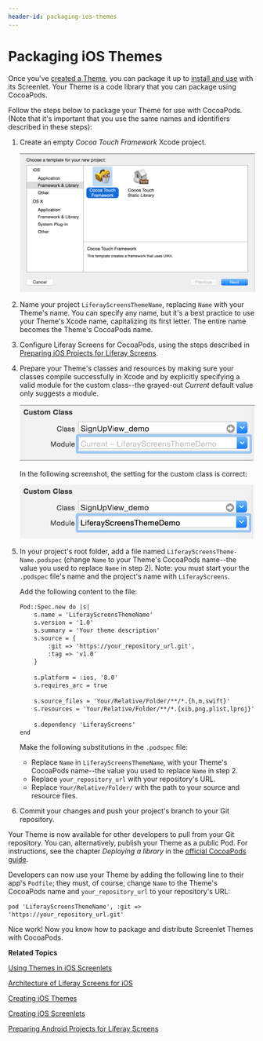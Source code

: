 ```yaml
---
header-id: packaging-ios-themes
---
```


# Packaging iOS Themes

Once you've 
[created a Theme](/docs/7-0/tutorials/-/knowledge_base/t/creating-ios-themes),
you can package it up to
[install and use](/docs/7-0/tutorials/-/knowledge_base/t/using-themes-in-ios-screenlets)
with its Screenlet. Your Theme is a code library that you can package using
CocoaPods. 

Follow the steps below to package your Theme for use with CocoaPods. (Note that
it's important that you use the same names and identifiers described in these
steps):

1.  Create an empty *Cocoa Touch Framework* Xcode project.

    ![Figure 1: Choose *Cocoa Touch Framework* when creating a project for your Theme.](../../../images/screens-ios-cocoa-touch-framework.png)

2.  Name your project `LiferayScreensThemeName`, replacing `Name` with your
    Theme's name. You can specify any name, but it's a best practice to use your
    Theme's Xcode name, capitalizing its first letter. The entire name becomes
    the Theme's CocoaPods name. 

3.  Configure Liferay Screens for CocoaPods, using the steps described in 
    [Preparing iOS Projects for Liferay Screens](/docs/7-0/tutorials/-/knowledge_base/t/preparing-ios-projects-for-liferay-screens).

4.  Prepare your Theme's classes and resources by making sure your classes
    compile successfully in Xcode and by explicitly specifying a valid module
    for the custom class--the grayed-out *Current* default value only suggests a
    module.

    ![Figure 2: This XIB file's custom class's module is NOT specified.](../../../images/screens-ios-theme-custom-module-wrong.png)

    In the following screenshot, the setting for the custom class is correct:

    ![Figure 3: The XIB file is bound to the custom class name, with the specified module.](../../../images/screens-ios-theme-custom-module-right.png)

5.  In your project's root folder, add a file named
    `LiferayScreensTheme-Name.podspec` (change `Name` to your Theme's CocoaPods
    name--the value you used to replace `Name` in step 2). Note: you must start
    your the `.podspec` file's name and the project's name with `LiferayScreens`.

    Add the following content to the file: 

        Pod::Spec.new do |s|
            s.name = 'LiferayScreensThemeName'
            s.version = '1.0'
            s.summary = 'Your theme description'
            s.source = {
                :git => 'https://your_repository_url.git',
                :tag => 'v1.0'
            }
        
            s.platform = :ios, '8.0'
            s.requires_arc = true
        
            s.source_files = 'Your/Relative/Folder/**/*.{h,m,swift}'
            s.resources = 'Your/Relative/Folder/**/*.{xib,png,plist,lproj}'
        
            s.dependency 'LiferayScreens'
        end
 
    Make the following substitutions in the `.podspec` file:

    * Replace `Name` in `LiferayScreensThemeName`, with your Theme's CocoaPods
      name--the value you used to replace `Name` in step 2. 
    * Replace `your_repository_url` with your repository's URL.
    * Replace `Your/Relative/Folder/` with the path to your source and resource
      files. 

6. Commit your changes and push your project's branch to your Git repository.

Your Theme is now available for other developers to pull from your Git
repository. You can, alternatively, publish your Theme as a public Pod. For
instructions, see the chapter *Deploying a library* in the
[official CocoaPods guide](https://guides.cocoapods.org/making/getting-setup-with-trunk.html#deploying-a-library). 

Developers can now use your Theme by adding the following line to their app's
`Podfile`; they must, of course, change `Name` to the Theme's CocoaPods name and
`your_repository_url` to your repository's URL: 

    pod 'LiferayScreensThemeName', :git => 'https://your_repository_url.git'

Nice work! Now you know how to package and distribute Screenlet Themes with
CocoaPods. 

**Related Topics**

[Using Themes in iOS Screenlets](/docs/7-0/tutorials/-/knowledge_base/t/using-themes-in-ios-screenlets)

[Architecture of Liferay Screens for iOS](/docs/7-0/tutorials/-/knowledge_base/t/architecture-of-liferay-screens-for-ios)

[Creating iOS Themes](/docs/7-0/tutorials/-/knowledge_base/t/creating-ios-themes)

[Creating iOS Screenlets](/docs/7-0/tutorials/-/knowledge_base/t/creating-ios-screenlets)

[Preparing Android Projects for Liferay Screens](/docs/7-0/tutorials/-/knowledge_base/t/preparing-android-projects-for-liferay-screens)

